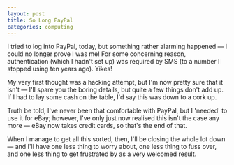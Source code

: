 ```yaml
---
layout: post
title: So Long PayPal 
categories: computing
---
```


I tried to log into PayPal,  today, but something rather alarming happened&nbsp;— I could no longer prove I was me! For some concerning reason, authentication (which I hadn't set up) was required by SMS (to a number I stopped using ten years ago). Yikes!

My very first thought was a hacking attempt, but I'm now pretty sure that it isn't — I'll spare you the boring details, but quite a few things don't add up. If I had to lay some cash on the table, I'd say this was down to a cork up.

Truth be told, I've never been that comfortable with PayPal, but I 'needed' to use it for eBay; however, I've only just now realised this isn't the case any more — eBay now takes credit cards, so that's the end of that.

When I manage to get all this sorted, then, I'll be closing the whole lot down — and I'll have one less thing to worry about, one less thing to fuss over, and one less thing to get frustrated by as a very welcomed result.
